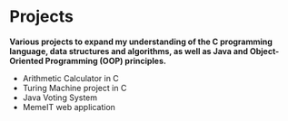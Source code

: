 # Projects
<b>Various projects to expand my understanding of the C programming language, data structures and algorithms, as well as Java and Object-Oriented Programming (OOP) principles.</b>
- Arithmetic Calculator in C
- Turing Machine project in C
- Java Voting System
- MemeIT web application

